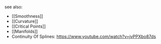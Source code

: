 see also:
- [[Smoothness]]
- [[Curvature]]
- [[Critical Points]]
- [[Manifolds]]
- Continuity Of Splines: https://www.youtube.com/watch?v=jvPPXbo87ds